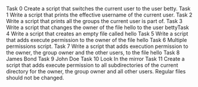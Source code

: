 Task 0 Create a script that switches the current user to the user betty.
Task 1 Write a script that prints the effective username of the current user.
Task 2 Write a script that prints all the groups the current user is part of.
Task 3 Write a script that changes the owner of the file hello to the user bettyTask 4 Write a script that creates an empty file called hello
Task 5 Write a script that adds execute permission to the owner of the file hello
Task 6 Multiple permissions script.
Task 7 Write a script that adds execution permission to the owner, the group owner and the other users, to the file hello
Task 8 James Bond
Task 9 John Doe
Task 10 Look In the mirror
Task 11 Create a script that adds execute permission to all subdirectories of the current directory for the owner, the group owner and all other users. Regular files should not be changed.
